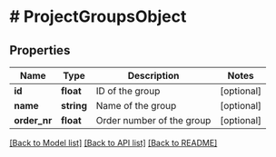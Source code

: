 # # ProjectGroupsObject

## Properties

Name | Type | Description | Notes
------------ | ------------- | ------------- | -------------
**id** | **float** | ID of the group | [optional]
**name** | **string** | Name of the group | [optional]
**order_nr** | **float** | Order number of the group | [optional]

[[Back to Model list]](../README.md#documentation-for-models) [[Back to API list]](../README.md#documentation-for-api-endpoints) [[Back to README]](../README.md)
